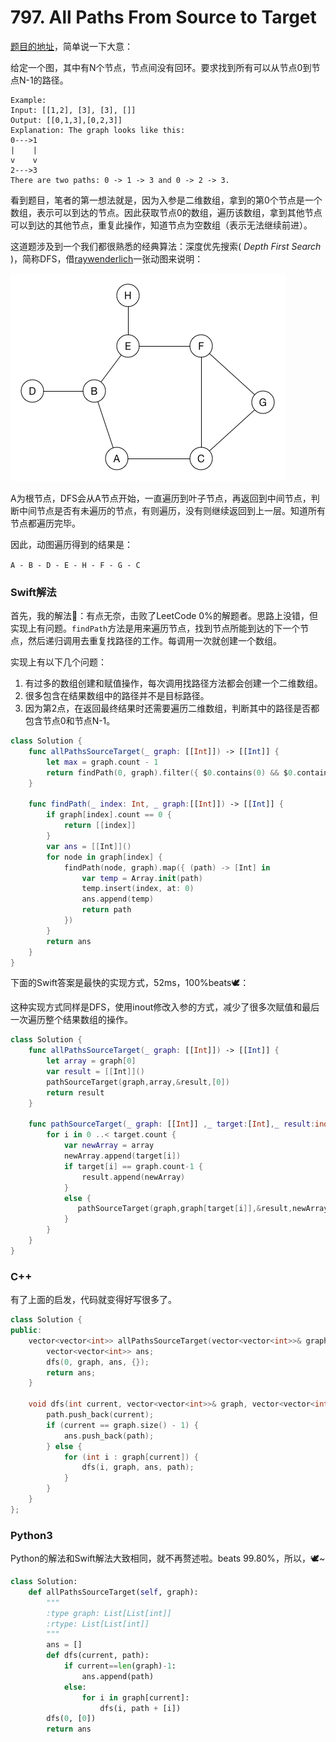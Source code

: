# 797. All Paths From Source to Target

[题目的地址](https://leetcode.com/problems/all-paths-from-source-to-target/description/)，简单说一下大意：

给定一个图，其中有N个节点，节点间没有回环。要求找到所有可以从节点0到节点N-1的路径。

```
Example:
Input: [[1,2], [3], [3], []] 
Output: [[0,1,3],[0,2,3]] 
Explanation: The graph looks like this:
0--->1
|    |
v    v
2--->3
There are two paths: 0 -> 1 -> 3 and 0 -> 2 -> 3.
```

看到题目，笔者的第一想法就是，因为入参是二维数组，拿到的第0个节点是一个数组，表示可以到达的节点。因此获取节点0的数组，遍历该数组，拿到其他节点可以到达的其他节点，重复此操作，知道节点为空数组（表示无法继续前进）。

这道题涉及到一个我们都很熟悉的经典算法：深度优先搜索( *Depth First Search* )，简称DFS，借[raywenderlich](https://github.com/raywenderlich/swift-algorithm-club/tree/master/Depth-First%20Search)一张动图来说明：

![dfs](Picture/dfs.gif)

A为根节点，DFS会从A节点开始，一直遍历到叶子节点，再返回到中间节点，判断中间节点是否有未遍历的节点，有则遍历，没有则继续返回到上一层。知道所有节点都遍历完毕。

因此，动图遍历得到的结果是：

`A - B - D - E - H - F - G - C`

### Swift解法

首先，我的解法🐌：有点无奈，击败了LeetCode 0%的解题者。思路上没错，但实现上有问题。`findPath`方法是用来遍历节点，找到节点所能到达的下一个节点，然后递归调用去重复找路径的工作。每调用一次就创建一个数组。

实现上有以下几个问题：

1. 有过多的数组创建和赋值操作，每次调用找路径方法都会创建一个二维数组。
2. 很多包含在结果数组中的路径并不是目标路径。
3. 因为第2点，在返回最终结果时还需要遍历二维数组，判断其中的路径是否都包含节点0和节点N-1。

```Swift
class Solution {
    func allPathsSourceTarget(_ graph: [[Int]]) -> [[Int]] {
        let max = graph.count - 1
        return findPath(0, graph).filter({ $0.contains(0) && $0.contains(max)})
    }
    
    func findPath(_ index: Int, _ graph:[[Int]]) -> [[Int]] {
        if graph[index].count == 0 {
            return [[index]]
        }
        var ans = [[Int]]()
        for node in graph[index] {
            findPath(node, graph).map({ (path) -> [Int] in
                var temp = Array.init(path)
                temp.insert(index, at: 0)
                ans.append(temp)
                return path
            })
        }
        return ans
    }
}
```

下面的Swift答案是最快的实现方式，52ms，100%beats🕊：

这种实现方式同样是DFS，使用inout修改入参的方式，减少了很多次赋值和最后一次遍历整个结果数组的操作。

```Swift
class Solution {
    func allPathsSourceTarget(_ graph: [[Int]]) -> [[Int]] {
        let array = graph[0]
        var result = [[Int]]()
        pathSourceTarget(graph,array,&result,[0])
        return result
    }
    
    func pathSourceTarget(_ graph: [[Int]] ,_ target:[Int],_ result:inout [[Int]],_ array:[Int]) {
        for i in 0 ..< target.count {
            var newArray = array
            newArray.append(target[i])
            if target[i] == graph.count-1 {
                result.append(newArray)
            }
            else {
               pathSourceTarget(graph,graph[target[i]],&result,newArray)
            }
        }
    }
}
```

### C++

有了上面的启发，代码就变得好写很多了。

```c++
class Solution {
public:
    vector<vector<int>> allPathsSourceTarget(vector<vector<int>>& graph) {
        vector<vector<int>> ans;
        dfs(0, graph, ans, {});
        return ans;
    }

    void dfs(int current, vector<vector<int>>& graph, vector<vector<int>>& ans, vector<int> path) {
        path.push_back(current);
        if (current == graph.size() - 1) {
            ans.push_back(path);
        } else {
            for (int i : graph[current]) {
                dfs(i, graph, ans, path);
            }
        }
    }
};
```

### Python3 

Python的解法和Swift解法大致相同，就不再赘述啦。beats 99.80%，所以，🕊~

```Python
class Solution:
    def allPathsSourceTarget(self, graph):
        """
        :type graph: List[List[int]]
        :rtype: List[List[int]]
        """
        ans = []
        def dfs(current, path):
        	if current==len(graph)-1:
        		ans.append(path)
        	else:
        		for i in graph[current]: 
        			dfs(i, path + [i])
        dfs(0, [0])
        return ans
```

